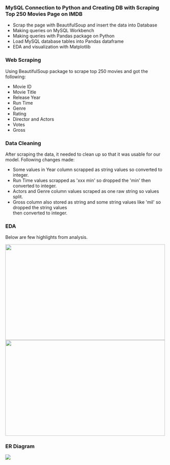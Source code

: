 ### MySQL Connection to Python and Creating DB with Scraping Top 250 Movies Page on IMDB

 - Scrap the page with BeautifulSoup and insert the data into Database
 - Making queries on MySQL Workbench
 - Making queries with Pandas package on Python
 - Load MySQL database tables into Pandas dataframe 
 - EDA and visualization with Matplotlib 

### Web Scraping

Using BeautifulSoup package to scrape top 250 movies and got the following:

 - Movie ID
 - Movie Title
 - Release Year
 - Run Time
 - Genre
 - Rating
 - Director and Actors
 - Votes
 - Gross
 
### Data Cleaning
 
After scraping the data, it needed to clean up so that it was usable for our model. Following changes made:
 
  - Some values in Year column scrapped as string values so converted to integer.
  - Run Time values scrapped as 'xxx min' so dropped the 'min' then converted to integer.
  - Actors and Genre column values scraped as one raw string so values split.
  - Gross column also stored as string and some string values like 'mil' so dropped the string values<br>
    then converted to integer.
    
### EDA

Below are few highlights from analysis.

<img src="https://github.com/oneofthemdata/MySQL-Python-Web-Scraping/blob/main/images/Box%20Office%20Total%20by%20Genre.png" width="500" height="300">
<img src="https://github.com/oneofthemdata/MySQL-Python-Web-Scraping/blob/main/images/Top%2020%20Directors%20by%20Their%20Movies'%20Gross%20Total.png" width="500" height="300">

### ER Diagram

  ![](https://github.com/oneofthemdata/MySQL-Python-Web-Scraping/blob/main/images/ER%20Diagram.png)
  
  
